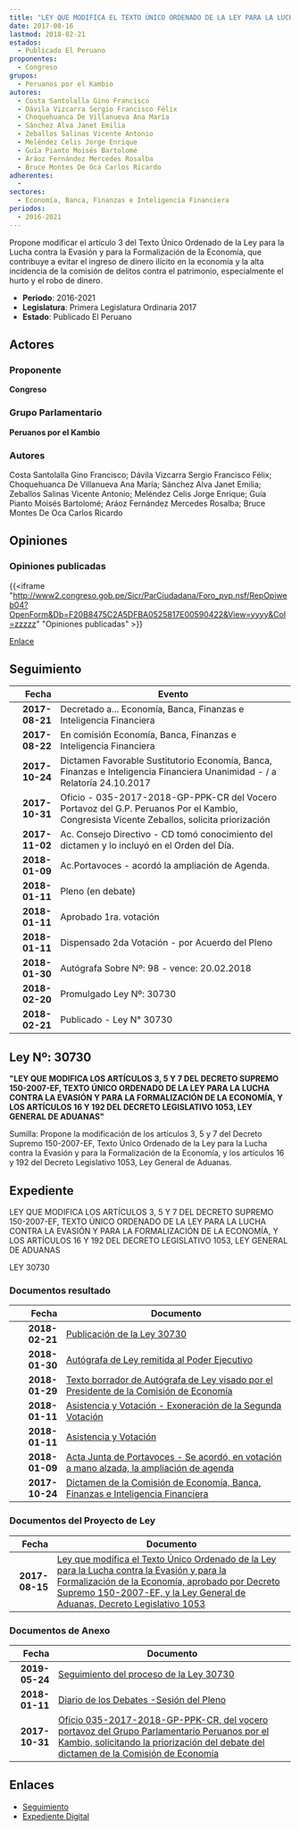 ```yaml
---
title: "LEY QUE MODIFICA EL TEXTO ÚNICO ORDENADO DE LA LEY PARA LA LUCHA CONTRA LA EVASIÓN Y PARA LA FORMALIZACIÓN DE LA ECONOMÍA APROBADO POR DECRETO SUPREMO 150-2007-EF, Y LA LEY GENERAL DE ADUANAS, DECRETO LEGISLATIVO 1053"
date: 2017-08-16
lastmod: 2018-02-21
estados: 
  - Publicado El Peruano
proponentes: 
  - Congreso
grupos: 
  - Peruanos por el Kambio
autores: 
  - Costa Santolalla Gino Francisco
  - Dávila Vizcarra Sergio Francisco Félix
  - Choquehuanca De Villanueva Ana María
  - Sánchez Alva Janet Emilia
  - Zeballos Salinas Vicente Antonio
  - Meléndez Celis Jorge Enrique
  - Guía Pianto Moisés Bartolomé
  - Aráoz Fernández Mercedes Rosalba
  - Bruce Montes De Oca Carlos Ricardo
adherentes: 
  - 
sectores: 
  - Economía, Banca, Finanzas e Inteligencia Financiera
periodos: 
  - 2016-2021
---
```


Propone modificar el artículo 3 del Texto Único Ordenado de la Ley para la Lucha contra la Evasión y para la Formalización de la Economía, que contribuye a evitar el ingreso de dinero ilícito en la economía y la alta incidencia de la comisión de delitos contra el patrimonio, especialmente el hurto y el robo de dinero.

- **Periodo**: 2016-2021
- **Legislatura**: Primera Legislatura Ordinaria 2017
- **Estado**: Publicado El Peruano

## Actores

### Proponente

**Congreso**

### Grupo Parlamentario

**Peruanos por el Kambio**

### Autores

Costa Santolalla Gino Francisco; Dávila Vizcarra Sergio Francisco Félix; Choquehuanca De Villanueva Ana María; Sánchez Alva Janet Emilia; Zeballos Salinas Vicente Antonio; Meléndez Celis Jorge Enrique; Guía Pianto Moisés Bartolomé; Aráoz Fernández Mercedes Rosalba; Bruce Montes De Oca Carlos Ricardo


## Opiniones

### Opiniones publicadas

{{<iframe "http://www2.congreso.gob.pe/Sicr/ParCiudadana/Foro_pvp.nsf/RepOpiweb04?OpenForm&Db=F20B8475C2A5DFBA0525817E00590422&View=yyyy&Col=zzzzz" "Opiniones publicadas" >}}

[Enlace](http://www2.congreso.gob.pe/Sicr/ParCiudadana/Foro_pvp.nsf/RepOpiweb04?OpenForm&Db=F20B8475C2A5DFBA0525817E00590422&View=yyyy&Col=zzzzz)

## Seguimiento

| Fecha | Evento |
|------:|--------|
| **2017-08-21** | Decretado a... Economía, Banca, Finanzas e Inteligencia Financiera|
| **2017-08-22** | En comisión Economía, Banca, Finanzas e Inteligencia Financiera|
| **2017-10-24** | Dictamen Favorable Sustitutorio Economía, Banca, Finanzas e Inteligencia Financiera Unanimidad - / a Relatoría 24.10.2017|
| **2017-10-31** | Oficio - 035-2017-2018-GP-PPK-CR del Vocero Portavoz del G.P. Peruanos Por el Kambio, Congresista Vicente Zeballos, solicita priorización|
| **2017-11-02** | Ac. Consejo Directivo - CD tomó conocimiento del dictamen y lo incluyó en el Orden del Día.|
| **2018-01-09** | Ac.Portavoces - acordó la ampliación de Agenda.|
| **2018-01-11** | Pleno (en debate)|
| **2018-01-11** | Aprobado 1ra. votación|
| **2018-01-11** | Dispensado 2da Votación - por Acuerdo del Pleno|
| **2018-01-30** | Autógrafa Sobre Nº: 98 - vence: 20.02.2018|
| **2018-02-20** | Promulgado Ley Nº: 30730|
| **2018-02-21** | Publicado - Ley N° 30730|

## Ley Nº: 30730

**"LEY QUE MODIFICA LOS ARTÍCULOS 3, 5 Y 7 DEL DECRETO SUPREMO 150-2007-EF, TEXTO ÚNICO ORDENADO DE LA LEY PARA LA LUCHA CONTRA LA EVASIÓN Y PARA LA FORMALIZACIÓN DE LA ECONOMÍA, Y LOS ARTÍCULOS 16 Y 192 DEL DECRETO LEGISLATIVO 1053, LEY GENERAL DE ADUANAS"**

Sumilla: Propone la modificación de los artículos 3, 5 y 7 del Decreto Supremo 150-2007-EF, Texto Único Ordenado de la Ley para la Lucha contra la Evasión y para la Formalización de la Economía, y los artículos 16 y 192 del Decreto Legislativo 1053, Ley General de Aduanas.


## Expediente

LEY QUE MODIFICA LOS ARTÍCULOS 3, 5 Y 7 DEL DECRETO SUPREMO 150-2007-EF, TEXTO ÚNICO ORDENADO DE LA LEY PARA LA LUCHA CONTRA LA EVASIÓN Y PARA LA FORMALIZACIÓN DE LA ECONOMÍA, Y LOS ARTÍCULOS 16 Y 192 DEL DECRETO LEGISLATIVO 1053, LEY GENERAL DE ADUANAS

LEY 30730


### Documentos resultado

| Fecha | Documento |
|------:|--------|
| **2018-02-21** | [Publicación de la Ley 30730](http://www.leyes.congreso.gob.pe/Documentos/2016_2021/ADLP/Normas_Legales/30730-LEY.pdf) |
| **2018-01-30** | [Autógrafa de Ley remitida al Poder Ejecutivo](http://www.leyes.congreso.gob.pe/Documentos/2016_2021/ADLP/Texto_Aprobado/AU0178520180130.pdf) |
| **2018-01-29** | [Texto borrador de Autógrafa de Ley visado por el Presidente de la Comisión de Economía](http://www.leyes.congreso.gob.pe/Documentos/2016_2021/Texto_Borrador_de_Autografa/BAU0178520180129.pdf) |
| **2018-01-11** | [Asistencia y Votación - Exoneración de la Segunda Votación](http://www.leyes.congreso.gob.pe/Documentos/2016_2021/Asistencia_y_Votacion/Proyectos_de_Ley/Exoneracion_de_Segunda_Votacion/ESV0178520180111.pdf) |
| **2018-01-11** | [Asistencia y Votación](http://www.leyes.congreso.gob.pe/Documentos/2016_2021/Asistencia_y_Votacion/Proyectos_de_Ley/AV0178520180111.pdf) |
| **2018-01-09** | [Acta Junta de Portavoces - Se acordó, en votación a mano alzada, la ampliación de agenda](http://www.leyes.congreso.gob.pe/Documentos/2016_2021/Acuerdos/Junta_Portavoces/AJP0178520180109.pdf) |
| **2017-10-24** | [Dictamen de la Comisión de Economía, Banca, Finanzas e Inteligencia Financiera](http://www.leyes.congreso.gob.pe/Documentos/2016_2021/Dictamenes/Proyectos_de_Ley/01785DC09MAY20171024.pdf) |

### Documentos del Proyecto de Ley

| Fecha | Documento |
|------:|--------|
| **2017-08-15** | [Ley que modifica el Texto Único Ordenado de la Ley para la Lucha contra la Evasión y para la Formalización de la Economía, aprobado por Decreto Supremo 150-2007-EF, y la Ley General de Aduanas, Decreto Legislativo 1053](http://www.leyes.congreso.gob.pe/Documentos/2016_2021/Proyectos_de_Ley_y_de_Resoluciones_Legislativas/PL0178520170815.pdf) |

### Documentos de Anexo

| Fecha | Documento |
|------:|--------|
| **2019-05-24** | [Seguimiento del proceso de la Ley 30730](http://www.leyes.congreso.gob.pe/Documentos/2016_2021/Seguimiento_de_Proyectos_de_Ley/01785PL20190524.pdf) |
| **2018-01-11** | [Diario de los Debates -Sesión del Pleno](http://www.leyes.congreso.gob.pe/Documentos/2016_2021/ADLP/Diario_Debates/30730-TDD.pdf) |
| **2017-10-31** | [Oficio 035-2017-2018-GP-PPK-CR, del vocero portavoz del Grupo Parlamentario Peruanos por el Kambio, solicitando la priorización del debate del dictamen de la Comisión de Economía](http://www.leyes.congreso.gob.pe/Documentos/2016_2021/Oficios/Grupos_Parlamentarios/OFICIO-035-2017-2018-GP-PPK-CR.pdf) |

## Enlaces 

- [Seguimiento](http://www2.congreso.gob.pehttp://www2.congreso.gob.pe/Sicr/TraDocEstProc/CLProLey2016.nsf/f7fff46988ca05b1052578e100829cc7/eb941d72d03378340525817e006f28c9?OpenDocument)
- [Expediente Digital](http://www2.congreso.gob.pehttp://www2.congreso.gob.pe/Sicr/TraDocEstProc/CLProLey2016.nsf/f7fff46988ca05b1052578e100829cc7/eb941d72d03378340525817e006f28c9?OpenDocument&Click=05257FB7005EB655.eb71d0cf91d8294e05256cdf006b5706/$Body/0.1C6C)
